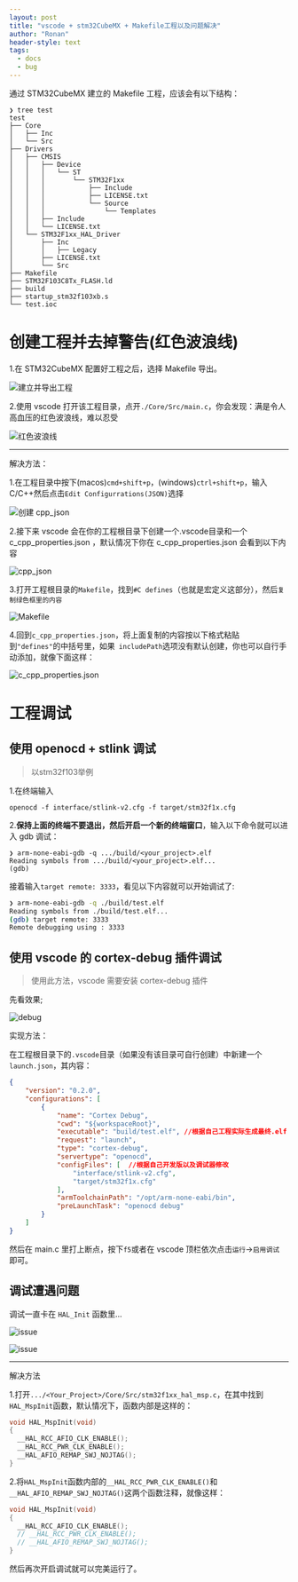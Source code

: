 ```yaml
---
layout: post
title: "vscode + stm32CubeMX + Makefile工程以及问题解决"
author: "Ronan"
header-style: text
tags:
  - docs
  - bug
---
```

通过 STM32CubeMX 建立的 Makefile 工程，应该会有以下结构：

```shell
❯ tree test
test
├── Core
│   ├── Inc
│   └── Src
├── Drivers
│   ├── CMSIS
│   │   ├── Device
│   │   │   └── ST
│   │   │       └── STM32F1xx
│   │   │           ├── Include
│   │   │           ├── LICENSE.txt
│   │   │           └── Source
│   │   │               └── Templates
│   │   ├── Include
│   │   └── LICENSE.txt
│   └── STM32F1xx_HAL_Driver
│       ├── Inc
│       │   ├── Legacy
│       ├── LICENSE.txt
│       └── Src
├── Makefile
├── STM32F103C8Tx_FLASH.ld
├── build
├── startup_stm32f103xb.s
└── test.ioc
```

# 创建工程并去掉警告(红色波浪线)

1.在 STM32CubeMX 配置好工程之后，选择 Makefile 导出。

![建立并导出工程](https://imgs-dx3.pages.dev/blog_imgs/cubemx_makefile_project.png)

2.使用 vscode 打开该工程目录，点开`./Core/Src/main.c`，你会发现：满是令人高血压的红色波浪线，难以忍受

![红色波浪线](https://imgs-dx3.pages.dev/blog_imgs/vscode_stm32_makefile_config1.png)

---

解决方法：

1.在工程目录中按下(macos)`cmd+shift+p`，(windows)`ctrl+shift+p`，输入C/C++然后点击`Edit Configurrations(JSON)`选择

![创建 cpp_json](https://imgs-dx3.pages.dev/blog_imgs/vscode_stm32_makefile_config2.png)

2.接下来 vscode 会在你的工程根目录下创建一个.vscode目录和一个 c_cpp_properties.json ，默认情况下你在 c_cpp_properties.json 会看到以下内容

![ cpp_json](https://imgs-dx3.pages.dev/blog_imgs/vscode_stm32_makefile_config3.png)

3.打开工程根目录的`Makefile`，找到`#C defines`（也就是宏定义这部分），然后`复制绿色框里的内容`

![Makefile](https://imgs-dx3.pages.dev/blog_imgs/vscode_stm32_makefile_config4.png)

4.回到`c_cpp_properties.json`，将上面复制的内容按以下格式粘贴到`"defines"`的中括号里，如果` includePath`选项没有默认创建，你也可以自行手动添加，就像下面这样：

![c_cpp_properties.json](https://imgs-dx3.pages.dev/blog_imgs/vscode_stm32_makefile_config5.png)


# 工程调试
## 使用 openocd + stlink 调试

> 以stm32f103举例

1.在终端输入

```shell
openocd -f interface/stlink-v2.cfg -f target/stm32f1x.cfg
```

2.**保持上面的终端不要退出，然后开启一个新的终端窗口**，输入以下命令就可以进入 gdb 调试：

```shell
❯ arm-none-eabi-gdb -q .../build/<your_project>.elf
Reading symbols from .../build/<your_project>.elf...
(gdb)
```

接着输入`target remote: 3333`，看见以下内容就可以开始调试了:

```zsh
❯ arm-none-eabi-gdb -q ./build/test.elf
Reading symbols from ./build/test.elf...
(gdb) target remote: 3333
Remote debugging using : 3333
```

## 使用 vscode 的 cortex-debug 插件调试

> 使用此方法，vscode 需要安装 cortex-debug 插件

先看效果;

![debug](https://imgs-dx3.pages.dev/blog_imgs/vscode_stm32_debug.png)

实现方法：

在工程根目录下的`.vscode`目录（如果没有该目录可自行创建）中新建一个`launch.json`，其内容：

```json
{
    "version": "0.2.0",
    "configurations": [
        {
            "name": "Cortex Debug",
            "cwd": "${workspaceRoot}",
            "executable": "build/test.elf", //根据自己工程实际生成最终.elf 路径修改
            "request": "launch",
            "type": "cortex-debug",
            "servertype": "openocd",
            "configFiles": [  //根据自己开发版以及调试器修改
                "interface/stlink-v2.cfg",
                "target/stm32f1x.cfg"
            ],
            "armToolchainPath": "/opt/arm-none-eabi/bin",
            "preLaunchTask": "openocd debug"
        }
    ]
}

```

然后在 main.c 里打上断点，按下`f5`或者在 vscode 顶栏依次点击`运行`->`启用调试` 即可。

## 调试遭遇问题

调试一直卡在 `HAL_Init` 函数里...

![issue](https://imgs-dx3.pages.dev/blog_imgs/vscode_stm32_debug_issue1.png)

![issue](https://imgs-dx3.pages.dev/blog_imgs/vscode_stm32_debug_issue2.png)

---

解决方法

1.打开`.../<Your_Project>/Core/Src/stm32f1xx_hal_msp.c`，在其中找到`HAL_MspInit`函数，默认情况下，函数内部是这样的：

```c
void HAL_MspInit(void)
{
  __HAL_RCC_AFIO_CLK_ENABLE();
  __HAL_RCC_PWR_CLK_ENABLE();
  __HAL_AFIO_REMAP_SWJ_NOJTAG();
}
```

2.将`HAL_MspInit`函数内部的`__HAL_RCC_PWR_CLK_ENABLE()`和`__HAL_AFIO_REMAP_SWJ_NOJTAG()`这两个函数注释，就像这样：

```c
void HAL_MspInit(void)
{
  __HAL_RCC_AFIO_CLK_ENABLE();
  // __HAL_RCC_PWR_CLK_ENABLE();
  // __HAL_AFIO_REMAP_SWJ_NOJTAG();
}
```

然后再次开启调试就可以完美运行了。

